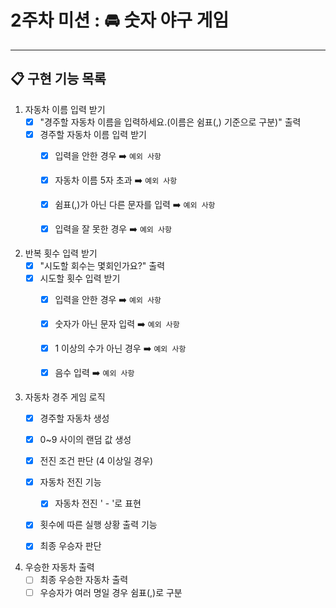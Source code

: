 # 2주차 미션 : 🚘 숫자 야구 게임
<hr>

## 📋 구현 기능 목록

1. 자동차 이름 입력 받기
    - [X] "경주할 자동차 이름을 입력하세요.(이름은 쉼표(,) 기준으로 구분)" 출력
    - [X] 경주할 자동차 이름 입력 받기
      - [X] 입력을 안한 경우 ➡️︎ `예외 사항`
      - [X] 자동차 이름 5자 초과 ➡️︎ `예외 사항`
      - [X] 쉼표(,)가 아닌 다른 문자를 입력 ➡️︎ `예외 사항`
      - [X] 입력을 잘 못한 경우 ➡️︎ `예외 사항`


2. 반복 횟수 입력 받기
    - [X] "시도할 회수는 몇회인가요?" 출력
    - [X] 시도할 횟수 입력 받기
      - [X] 입력을 안한 경우 ➡️︎ `예외 사항`
      - [X] 숫자가 아닌 문자 입력 ➡️︎ `예외 사항`
      - [X] 1 이상의 수가 아닌 경우 ➡️︎ `예외 사항`
      - [X] 음수 입력 ➡️︎ `예외 사항`


3. 자동차 경주 게임 로직
    - [X] 경주할 자동차 생성
    - [X] 0~9 사이의 랜덤 값 생성
    - [X] 전진 조건 판단 (4 이상일 경우)
    - [X] 자동차 전진 기능
      - [X] 자동차 전진 ' - '로 표현
    - [X] 횟수에 따른 실행 상황 출력 기능
    - [X] 최종 우승자 판단


4. 우승한 자동차 출력
    - [ ] 최종 우승한 자동차 출력
    - [ ] 우승자가 여러 명일 경우 쉼표(,)로 구분